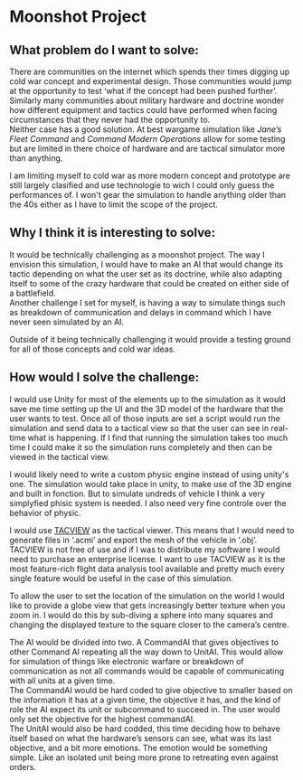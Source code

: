 # Moonshot Project
## What problem do I want to solve:
There are communities on the internet which spends their times digging up cold war concept and experimental design. Those communities would jump at the opportunity to test ‘what if the concept had been pushed further’.<br>
Similarly many communities about military hardware and doctrine wonder how different equipment and tactics could have performed when facing circumstances that they never had the opportunity to.<br>
Neither case has a good solution. At best wargame simulation like *Jane’s Fleet Command* and *Command Modern Operations* allow for some testing but are limited in there choice of hardware and are tactical simulator more than anything.

I am limiting  myself to cold war as more modern concept and prototype are still largely clasified and use technologie to wich I could only guess the performances of. I won't gear the simulation to handle anything older than the 40s either as I have to limit the scope of the project.

## Why I think it is interesting to solve:
It would be technically challenging as a moonshot project. The way I envision this simulation, I would have to make an AI that would change its tactic depending on what the user set as its doctrine, while also adapting itself to some of the crazy hardware that could be created on either side of a battlefield.<br>
Another challenge I set for myself, is having a way to simulate things such as breakdown of communication and delays in command which I have never seen simulated by an AI.<br>

Outside of it being technically challenging it would provide a testing ground for all of those concepts and cold war ideas.

## How would I solve the challenge:
I would use Unity for most of the elements up to the simulation as it would save me time setting up the UI and the 3D model of the hardware that the user wants to test. Once all of those inputs are set a script would run the simulation and send data to a tactical view so that the user can see in real-time what is happening. If I find that running the simulation takes too much time I could make it so the simulation runs completely and then can be viewed in the tactical view.

I would likely need to write a custom physic engine instead of using unity's one. The simulation would take place in unity, to make use of the 3D engine and built in fonction. But to simulate undreds of vehicle I think a very simplyfied phisic system is needed. I also need very fine controle over the behavior of physic.

I would use [TACVIEW](https://www.tacview.net/) as the tactical viewer. This means that I would need to generate files in ‘.acmi’ and export the mesh of the vehicle in ‘.obj’. TACVIEW is not free of use and if I was to distribute my software I would need to purchase an enterprise license.
I want to use TACVIEW as it is the most feature-rich flight data analysis tool available and pretty much every single feature would be useful in the case of this simulation.

To allow the user to set the location of the simulation on the world I would like to provide a globe view that gets increasingly better texture when you zoom in. I would do this by sub-diving a sphere into many squares and changing the displayed texture to the square closer to the camera’s centre.

The AI would be divided into two. A CommandAI that gives objectives to other Command AI repeating all the way down to UnitAI. This would allow for simulation of things like electronic warfare or breakdown of communication as not all commands would be capable of communicating with all units at a given time.<br>
The CommandAI would be hard coded to give objective to smaller based on the information it has at a given time, the objective it has, and the kind of role the AI expect its unit or subcommand to succeed in. The user would only set the objective for the highest commandAI.<br>
The UnitAI would also be hard codded, this time deciding how to behave itself based on what the hardware’s sensors can see, what was its last objective, and a bit more emotions. The emotion would be something simple. Like an isolated unit being more prone to retreating even against orders.
